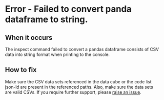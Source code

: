 # Error - Failed to convert panda dataframe to string.

## When it occurs

The inspect command failed to convert a pandas dataframe consists of CSV data into string format when printing to the console.

## How to fix

Make sure the CSV data sets referenced in the data cube or the code list json-ld are present in the referenced paths. Also, make sure the data sets are valid CSVs. If you require further support, please [raise an issue](../../raise-issue.md).